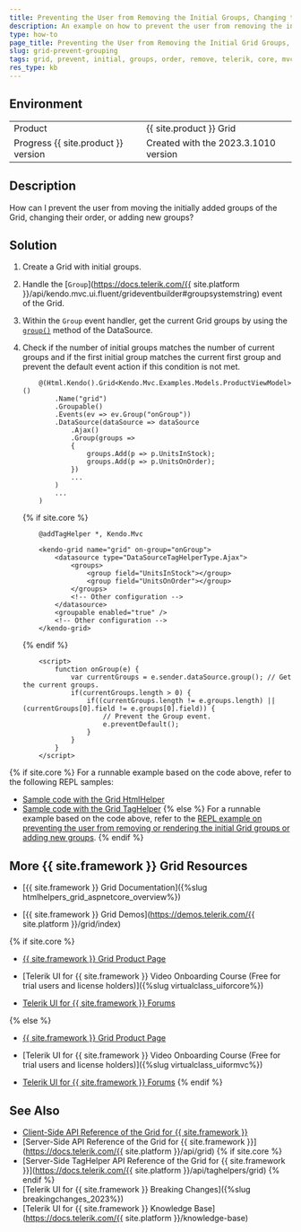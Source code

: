 ```yaml
---
title: Preventing the User from Removing the Initial Groups, Changing their Order, or Adding New Groups
description: An example on how to prevent the user from removing the initial groups, changing their order, or adding new groups of the Telerik UI for {{ site.framework }} Grid.
type: how-to
page_title: Preventing the User from Removing the Initial Grid Groups, Changing their Order, or Adding New Groups
slug: grid-prevent-grouping
tags: grid, prevent, initial, groups, order, remove, telerik, core, mvc
res_type: kb
---
```


## Environment

<table>
 <tr>
  <td>Product</td>
  <td>{{ site.product }} Grid</td>
 </tr>
 <tr>
  <td>Progress {{ site.product }} version</td>
  <td>Created with the 2023.3.1010 version</td>
 </tr>
</table>

## Description

How can I prevent the user from moving the initially added groups of the Grid, changing their order, or adding new groups?

## Solution

1. Create a Grid with initial groups.
1. Handle the [`Group`](https://docs.telerik.com/{{ site.platform }}/api/kendo.mvc.ui.fluent/grideventbuilder#groupsystemstring) event of the Grid.
1. Within the `Group` event handler, get the current Grid groups by using the [`group()`](https://docs.telerik.com/kendo-ui/api/javascript/data/datasource/methods/group) method of the DataSource.
1. Check if the number of initial groups matches the number of current groups and if the first initial group matches the current first group and prevent the default event action if this condition is not met.

    ```HtmlHelper
        @(Html.Kendo().Grid<Kendo.Mvc.Examples.Models.ProductViewModel>()
            .Name("grid")
            .Groupable()
            .Events(ev => ev.Group("onGroup"))
            .DataSource(dataSource => dataSource
                .Ajax()
                .Group(groups => 
                {
                    groups.Add(p => p.UnitsInStock);
                    groups.Add(p => p.UnitsOnOrder);
                })
                ...
            )
            ...
        )
    ```
    {% if site.core %}
    ```TagHelper
        @addTagHelper *, Kendo.Mvc

        <kendo-grid name="grid" on-group="onGroup">
            <datasource type="DataSourceTagHelperType.Ajax">
                <groups>
                    <group field="UnitsInStock"></group>
                    <group field="UnitsOnOrder"></group>
                </groups>
                <!-- Other configuration -->
            </datasource>
            <groupable enabled="true" />
            <!-- Other configuration -->
        </kendo-grid>
    ```
    {% endif %}
    ```Script
        <script>
            function onGroup(e) {
                var currentGroups = e.sender.dataSource.group(); // Get the current groups.
                if(currentGroups.length > 0) {
                    if((currentGroups.length != e.groups.length) || (currentGroups[0].field != e.groups[0].field)) { 
                        // Prevent the Group event.
                        e.preventDefault();
                    }
                }
            }
        </script>
    ```

{% if site.core %}
For a runnable example based on the code above, refer to the following REPL samples:

* [Sample code with the Grid HtmlHelper](https://netcorerepl.telerik.com/wRlkcZkj4397B7E313)
* [Sample code with the Grid TagHelper](https://netcorerepl.telerik.com/GnPkwDYX46fijaD254)
{% else %}
For a runnable example based on the code above, refer to the [REPL example on preventing the user from removing or rendering the initial Grid groups or adding new groups](https://netcorerepl.telerik.com/wRlkcZkj4397B7E313).
{% endif %}

## More {{ site.framework }} Grid Resources

* [{{ site.framework }} Grid Documentation]({%slug htmlhelpers_grid_aspnetcore_overview%})

* [{{ site.framework }} Grid Demos](https://demos.telerik.com/{{ site.platform }}/grid/index)

{% if site.core %}
* [{{ site.framework }} Grid Product Page](https://www.telerik.com/aspnet-core-ui/grid)

* [Telerik UI for {{ site.framework }} Video Onboarding Course (Free for trial users and license holders)]({%slug virtualclass_uiforcore%})

* [Telerik UI for {{ site.framework }} Forums](https://www.telerik.com/forums/aspnet-core-ui)

{% else %}
* [{{ site.framework }} Grid Product Page](https://www.telerik.com/aspnet-mvc/grid)

* [Telerik UI for {{ site.framework }} Video Onboarding Course (Free for trial users and license holders)]({%slug virtualclass_uiformvc%})

* [Telerik UI for {{ site.framework }} Forums](https://www.telerik.com/forums/aspnet-mvc)
{% endif %}

## See Also

* [Client-Side API Reference of the Grid for {{ site.framework }}](https://docs.telerik.com/kendo-ui/api/javascript/ui/grid)
* [Server-Side API Reference of the Grid for {{ site.framework }}](https://docs.telerik.com/{{ site.platform }}/api/grid)
{% if site.core %}
* [Server-Side TagHelper API Reference of the Grid for {{ site.framework }}](https://docs.telerik.com/{{ site.platform }}/api/taghelpers/grid)
{% endif %}
* [Telerik UI for {{ site.framework }} Breaking Changes]({%slug breakingchanges_2023%})
* [Telerik UI for {{ site.framework }} Knowledge Base](https://docs.telerik.com/{{ site.platform }}/knowledge-base)

